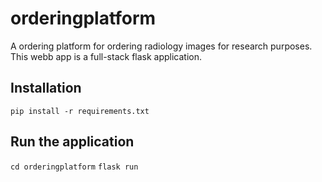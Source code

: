 # orderingplatform
A ordering platform for ordering radiology images for research purposes. This webb app is a full-stack flask application.

## Installation
`pip install -r requirements.txt`

## Run the application
`cd orderingplatform`
`flask run`